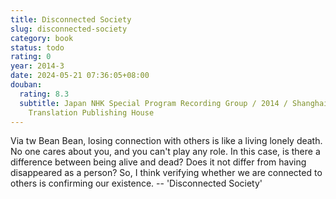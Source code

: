 ```yaml
---
title: Disconnected Society
slug: disconnected-society
category: book
status: todo
rating: 0
year: 2014-3
date: 2024-05-21 07:36:05+08:00
douban:
  rating: 8.3
  subtitle: Japan NHK Special Program Recording Group / 2014 / Shanghai
    Translation Publishing House
---
```


Via tw Bean Bean, losing connection with others is like a living lonely death. No one cares about you, and you can't play any role. In this case, is there a difference between being alive and dead? Does it not differ from having disappeared as a person? So, I think verifying whether we are connected to others is confirming our existence. -- 'Disconnected Society'
